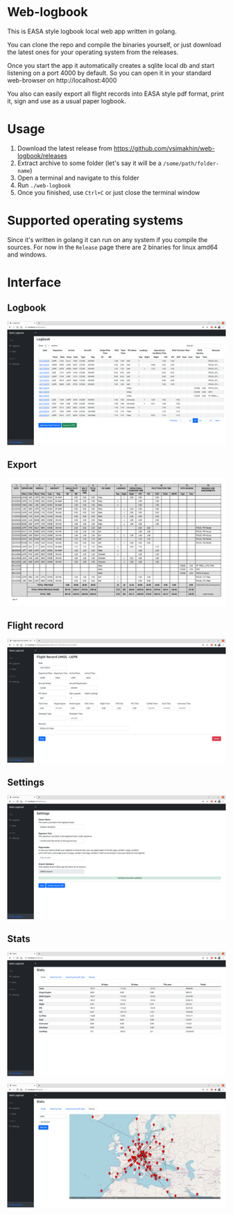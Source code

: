 # Web-logbook

This is EASA style logbook local web app written in golang.

You can clone the repo and compile the binaries yourself, or just download the latest ones for your operating system from the releases.

Once you start the app it automatically creates a sqlite local db and start listening on a port 4000 by default. So you can open it in your standard web-browser on http://localhost:4000

You also can easily export all flight records into EASA style pdf format, print it, sign and use as a usual paper logbook.

# Usage

1. Download the latest release from https://github.com/vsimakhin/web-logbook/releases
1. Extract archive to some folder (let's say it will be a `/some/path/folder-name`)
1. Open a terminal and navigate to this folder
1. Run `./web-logbook`
1. Once you finished, use `Ctrl+C` or just close the terminal window

# Supported operating systems

Since it's written in golang it can run on any system if you compile the sources. For now in the `Release` page there are 2 binaries for linux amd64 and windows.

# Interface

## Logbook

![Main logbook page](https://github.com/vsimakhin/web-logbook-assets/raw/main/logbook-main.png)

## Export

![Export to PDF](https://github.com/vsimakhin/web-logbook-assets/raw/main/logbook-export.png)

## Flight record

![Flight record](https://github.com/vsimakhin/web-logbook-assets/raw/main/flight-record-example.png)

## Settings

![Settings](https://github.com/vsimakhin/web-logbook-assets/raw/main/settings.png)

## Stats

![Flight stats](https://github.com/vsimakhin/web-logbook-assets/raw/main/stats.png)


![Map](https://github.com/vsimakhin/web-logbook-assets/raw/main/stats-map.png)

